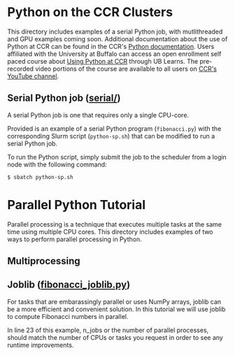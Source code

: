 # Python on the CCR Clusters

This directory includes examples of a serial Python job, with mutlithreaded and GPU examples coming soon.  Additional documentation about the use of Python at CCR can be found in the CCR's [Python documentation](https://docs.ccr.buffalo.edu/en/latest/howto/python/).  Users affiliated with the University at Buffalo can access an open enrollment self paced course about [Using Python at CCR](https://ublearns.buffalo.edu/d2l/le/discovery/view/course/288741) through UB Learns.  The pre-recorded video portions of the course are available to all users on [CCR's YouTube channel](https://youtube.com/@ubccr).

## Serial Python job ([serial/](./serial))

A serial Python job is one that requires only a single CPU-core.

Provided is an example of a serial Python program (`fibonacci.py`) with the corresponding Slurm script (`python-sp.sh`) that can be modified to run a serial Python job.

To run the Python script, simply submit the job to the scheduler from a login node with the following command:
```
$ sbatch python-sp.sh
```

# Parallel Python Tutorial
Parallel processing is a technique that executes multiple tasks at the same time using multiple CPU cores. This directory includes examples of two ways to perform parallel processing in Python.

## Multiprocessing

## Joblib ([fibonacci_joblib.py](./fibonacci_joblib.py))
For tasks that are embarassingly parallel or uses NumPy arrays, joblib can be a more efficient and convenient solution. In this tutorial we will use joblib to compute Fibonacci numbers in parallel.

In line 23 of this example, n_jobs or the number of parallel processes, should match the number of CPUs or tasks you request in order to see any runtime improvements.
